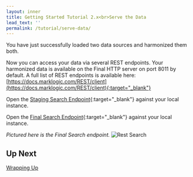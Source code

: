 ```yaml
---
layout: inner
title: Getting Started Tutorial 2.x<br>Serve the Data
lead_text: ''
permalink: /tutorial/serve-data/
---
```


You have just successfully loaded two data sources and harmonized them both.

Now you can access your data via several REST endpoints. Your harmonized data is available on the Final HTTP server on port 8011 by default. A full list of REST endpoints is available here: [https://docs.marklogic.com/REST/client](https://docs.marklogic.com/REST/client){:target="_blank"}

Open the [Staging Search Endpoint](http://localhost:8010/v1/search?format=json){:target="_blank"} against your local instance.

Open the [Final Search Endpoint](http://localhost:8011/v1/search?format=json){:target="_blank"} against your local instance.

*Pictured here is the Final Search endpoint.*
![Rest Search]({{site.baseurl}}/images/2x/rest-screenshot.png)


## Up Next

[Wrapping Up](wrapping-up.md)
